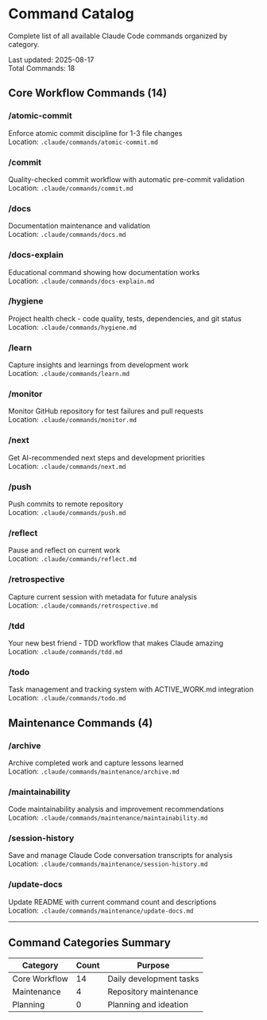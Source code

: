 # Command Catalog

Complete list of all available Claude Code commands organized by category.

Last updated: 2025-08-17  
Total Commands: 18

## Core Workflow Commands (14)

### /atomic-commit
Enforce atomic commit discipline for 1-3 file changes  
Location: `.claude/commands/atomic-commit.md`

### /commit
Quality-checked commit workflow with automatic pre-commit validation  
Location: `.claude/commands/commit.md`

### /docs
Documentation maintenance and validation  
Location: `.claude/commands/docs.md`

### /docs-explain
Educational command showing how documentation works  
Location: `.claude/commands/docs-explain.md`

### /hygiene
Project health check - code quality, tests, dependencies, and git status  
Location: `.claude/commands/hygiene.md`

### /learn
Capture insights and learnings from development work  
Location: `.claude/commands/learn.md`

### /monitor
Monitor GitHub repository for test failures and pull requests  
Location: `.claude/commands/monitor.md`

### /next
Get AI-recommended next steps and development priorities  
Location: `.claude/commands/next.md`

### /push
Push commits to remote repository  
Location: `.claude/commands/push.md`

### /reflect
Pause and reflect on current work  
Location: `.claude/commands/reflect.md`

### /retrospective
Capture current session with metadata for future analysis  
Location: `.claude/commands/retrospective.md`

### /tdd
Your new best friend - TDD workflow that makes Claude amazing  
Location: `.claude/commands/tdd.md`

### /todo
Task management and tracking system with ACTIVE_WORK.md integration  
Location: `.claude/commands/todo.md`

## Maintenance Commands (4)

### /archive
Archive completed work and capture lessons learned  
Location: `.claude/commands/maintenance/archive.md`

### /maintainability
Code maintainability analysis and improvement recommendations  
Location: `.claude/commands/maintenance/maintainability.md`

### /session-history
Save and manage Claude Code conversation transcripts for analysis  
Location: `.claude/commands/maintenance/session-history.md`

### /update-docs
Update README with current command count and descriptions  
Location: `.claude/commands/maintenance/update-docs.md`

---

## Command Categories Summary

| Category | Count | Purpose |
|----------|-------|---------|
| Core Workflow | 14 | Daily development tasks |
| Maintenance | 4 | Repository maintenance |
| Planning | 0 | Planning and ideation |
